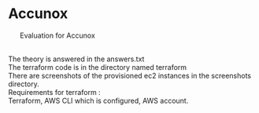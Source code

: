 # Accunox
<ul>Evaluation for Accunox</ul> <br/>
The theory is answered in the answers.txt<br />
The terraform code is in the directory named terraform <br />
There are screenshots of the provisioned ec2 instances in the screenshots directory.<br />
Requirements for terraform :<br />
Terraform, AWS CLI which is configured, AWS account.
